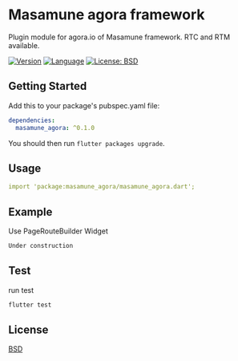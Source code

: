 # Masamune agora framework

Plugin module for agora.io of Masamune framework.
RTC and RTM available.

[![Version](https://img.shields.io/badge/version-0.1.4-blue.svg)](https://mathru.net)
[![Language](https://img.shields.io/badge/language-dart-blue.svg)](https://dart.dev/)
[![License: BSD](https://img.shields.io/badge/license-BSD-purple.svg)](https://opensource.org/licenses/BSD-3-Clause)

## Getting Started

Add this to your package's pubspec.yaml file:
```yaml
dependencies:
  masamune_agora: ^0.1.0
```
You should then run `flutter packages upgrade`.

## Usage

```yaml
import 'package:masamune_agora/masamune_agora.dart';
```

## Example

Use PageRouteBuilder Widget
```dart
Under construction
```

## Test

run test
```bash
flutter test
```

## License

[BSD](LICENSE)